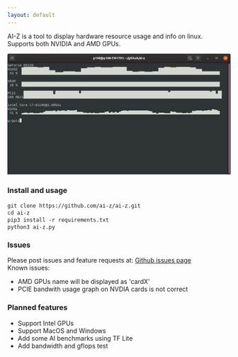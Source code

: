 ```yaml
---
layout: default
---
```


AI-Z is a tool to display hardware resource usage and info on linux. Supports both NVIDIA and AMD GPUs.


![screenhsot](./assets/screenshot01.png)

### Install and usage
```
git clone https://github.com/ai-z/ai-z.git
cd ai-z
pip3 install -r requirements.txt
python3 ai-z.py
```
### Issues
Please post issues and feature requests at: [Github issues page](https://github.com/ai-z/ai-z/issues) <br>
Known issues:
*   AMD GPUs name will be displayed as 'cardX'
*   PCIE bandwith usage graph on NVDIA cards is not correct


### Planned features
*   Support Intel GPUs
*   Support MacOS and Windows
*   Add some AI benchmarks using TF Lite
*   Add bandwidth and gflops test
